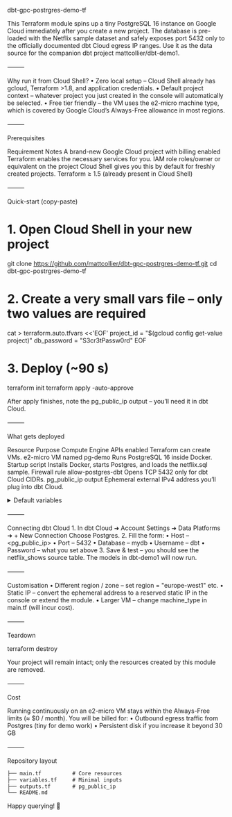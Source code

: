 dbt-gpc-postrgres-demo-tf

This Terraform module spins up a tiny PostgreSQL 16 instance on Google Cloud immediately after you create a new project.
The database is pre-loaded with the Netflix sample dataset and safely
exposes port 5432 only to the officially documented dbt Cloud
egress IP ranges.
Use it as the data source for the companion dbt project
mattcollier/dbt-demo1.

⸻

Why run it from Cloud Shell?
	•	Zero local setup – Cloud Shell already has gcloud, Terraform >1.8, and application credentials.
	•	Default project context – whatever project you just created in the console will automatically be selected.
	•	Free tier friendly – the VM uses the e2-micro machine type, which is covered by Google Cloud’s Always-Free allowance in most regions.

⸻

Prerequisites

Requirement	Notes
A brand-new Google Cloud project with billing enabled	Terraform enables the necessary services for you.
IAM role roles/owner or equivalent on the project	Cloud Shell gives you this by default for freshly created projects.
Terraform ≥ 1.5 (already present in Cloud Shell)	


⸻

Quick-start (copy-paste)

# 1. Open Cloud Shell in your new project
git clone https://github.com/mattcollier/dbt-gpc-postrgres-demo-tf.git
cd dbt-gpc-postrgres-demo-tf

# 2. Create a very small vars file – only two values are required
cat > terraform.auto.tfvars <<'EOF'
project_id  = "$(gcloud config get-value project)"
db_password = "S3cr3tPassw0rd"
EOF

# 3. Deploy (~90 s)
terraform init
terraform apply -auto-approve

After apply finishes, note the pg_public_ip output – you’ll need it in dbt Cloud.

⸻

What gets deployed

Resource	Purpose
Compute Engine APIs enabled	Terraform can create VMs.
e2-micro VM named pg-demo	Runs PostgreSQL 16 inside Docker.
Startup script	Installs Docker, starts Postgres, and loads the netflix.sql sample.
Firewall rule allow-postgres-dbt	Opens TCP 5432 only for dbt Cloud CIDRs.
pg_public_ip output	Ephemeral external IPv4 address you’ll plug into dbt Cloud.

<details>
<summary>Default variables</summary>

```hcl
region         = "us-central1"
db_user        = "dbt"
db_name        = "mydb"
dbt_cloud_cidrs = [
  "52.45.144.63/32", "54.81.134.249/32",  # …
]
```

You can override any of these in terraform.auto.tfvars.

</details>



⸻

Connecting dbt Cloud
	1.	In dbt Cloud ➜ Account Settings ➜ Data Platforms ➜ + New Connection
Choose Postgres.
	2.	Fill the form:
	•	Host – <pg_public_ip>
	•	Port – 5432
	•	Database – mydb
	•	Username – dbt
	•	Password – what you set above
	3.	Save & test – you should see the netflix_shows source table.
The models in dbt-demo1 will now run.

⸻

Customisation
	•	Different region / zone – set region = "europe-west1" etc.
	•	Static IP – convert the ephemeral address to a reserved static IP in the console or extend the module.
	•	Larger VM – change machine_type in main.tf (will incur cost).

⸻

Teardown

terraform destroy

Your project will remain intact; only the resources created by this module are removed.

⸻

Cost

Running continuously on an e2-micro VM stays within the Always-Free limits
(≈ $0 / month).
You will be billed for:
	•	Outbound egress traffic from Postgres (tiny for demo work)
	•	Persistent disk if you increase it beyond 30 GB

⸻

Repository layout
```txt
├── main.tf          # Core resources
├── variables.tf     # Minimal inputs
├── outputs.tf       # pg_public_ip
└── README.md
```

Happy querying! 🚀